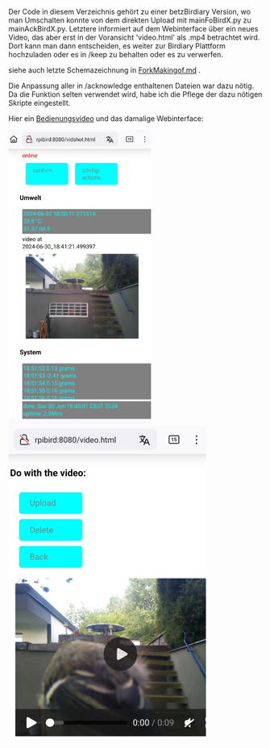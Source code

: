 <!--keywords[acknowledge,confirm_version,Historie,Videovoransicht]-->

Der Code in diesem Verzeichnis gehört zu einer betzBirdiary Version, wo man Umschalten konnte von dem direkten Upload mit mainFoBirdX.py zu mainAckBirdX.py. Letztere informiert auf dem Webinterface über ein neues Video, das aber erst in der Voransicht 'video.html' als .mp4 betrachtet wird. Dort kann man dann entscheiden, es weiter zur Birdiary Plattform hochzuladen oder es in /keep zu behalten oder es zu verwerfen.

siehe auch letzte Schemazeichnung in [ForkMakingof.md](../docs/makingOf/ForkMakingof.md) .

Die Anpassung aller in /acknowledge enthaltenen Dateien war dazu nötig. Da die Funktion selten verwendet wird, habe ich die Pflege der dazu nötigen Skripte eingestellt.

Hier ein [Bedienungsvideo](birdGUI.mp4) und das damalige Webinterface:

<img src="frontPg.jpg" alt="Hauptseite" style="zoom:67%;" />  ![Videoseite](videoPg.jpg)